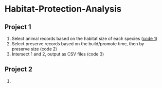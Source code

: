 # Habitat-Protection-Analysis
## Project 1
1. Select animal records based on the habitat size of each species ([code 1](https://github.com/yilunz/Habitat-Protection-Analysis/blob/master/animal_code_use.py))
2. Select preserve records based on the build/promote time, then by preserve size (code 2)
4. Intersect 1 and 2, output as CSV files (code 3)

## Project 2
1. 
